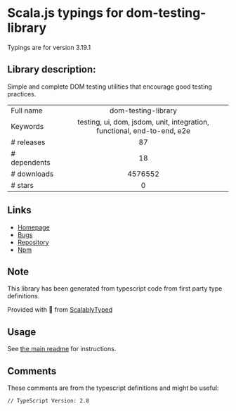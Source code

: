 
# Scala.js typings for dom-testing-library

Typings are for version 3.19.1

## Library description:
Simple and complete DOM testing utilities that encourage good testing practices.

|                    |                 |
| ------------------ | :-------------: |
| Full name          | dom-testing-library |
| Keywords           | testing, ui, dom, jsdom, unit, integration, functional, end-to-end, e2e |
| # releases         | 87 |
| # dependents       | 18 |
| # downloads        | 4576552 |
| # stars            | 0 |

## Links
- [Homepage](https://github.com/kentcdodds/dom-testing-library#readme)
- [Bugs](https://github.com/kentcdodds/dom-testing-library/issues)
- [Repository](https://github.com/kentcdodds/dom-testing-library)
- [Npm](https://www.npmjs.com/package/dom-testing-library)
    


## Note
This library has been generated from typescript code from first party type definitions.

Provided with :purple_heart: from [ScalablyTyped](https://github.com/oyvindberg/ScalablyTyped)

## Usage
See [the main readme](../../readme.md) for instructions.

## Comments

These comments are from the typescript definitions and might be useful:
```
// TypeScript Version: 2.8

```


